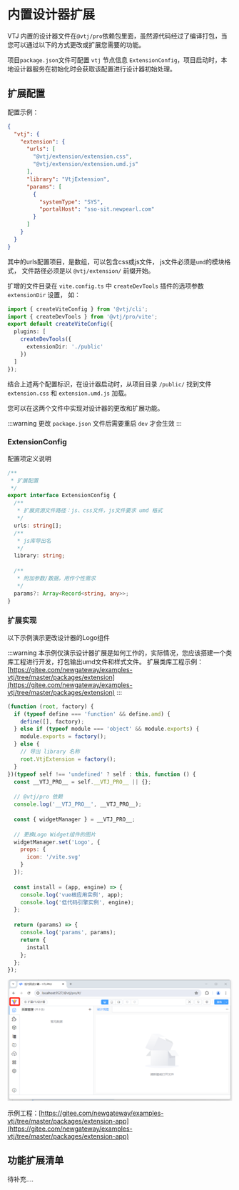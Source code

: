 # 内置设计器扩展

VTJ 内置的设计器文件在`@vtj/pro`依赖包里面，虽然源代码经过了编译打包，当您可以通过以下的方式更改或扩展您需要的功能。

项目`package.json`文件可配置 `vtj` 节点信息 `ExtensionConfig`，项目启动时，本地设计器服务在初始化时会获取该配置进行设计器初始处理。

## 扩展配置

配置示例：

```json
{
  "vtj": {
    "extension": {
      "urls": [
        "@vtj/extension/extension.css",
        "@vtj/extension/extension.umd.js"
      ],
      "library": "VtjExtension",
      "params": [
        {
          "systemType": "SYS",
          "portalHost": "sso-sit.newpearl.com"
        }
      ]
    }
  }
}
```

其中的urls配置项目，是数组，可以包含css或js文件， js文件必须是`umd`的模块格式， 文件路径必须是以 `@vtj/extension/` 前缀开始。

扩增的文件目录在 `vite.config.ts` 中 `createDevTools` 插件的选项参数 `extensionDir` 设置， 如：

```ts
import { createViteConfig } from '@vtj/cli';
import { createDevTools } from '@vtj/pro/vite';
export default createViteConfig({
  plugins: [
    createDevTools({
      extensionDir: './public'
    })
  ]
});
```

结合上述两个配置标识，在设计器启动时，从项目目录 `/public/` 找到文件 `extension.css` 和 `extension.umd.js` 加载。

您可以在这两个文件中实现对设计器的更改和扩展功能。

:::warning
更改 `package.json` 文件后需要重启 `dev` 才会生效
:::

### ExtensionConfig

配置项定义说明

```ts
/**
 * 扩展配置
 */
export interface ExtensionConfig {
  /**
   * 扩展资源文件路径：js、css文件，js文件要求 umd 格式
   */
  urls: string[];
  /**
   * js库导出名
   */
  library: string;

  /**
   * 附加参数/数据，用作个性需求
   */
  params?: Array<Record<string, any>>;
}
```

### 扩展实现

以下示例演示更改设计器的Logo组件

:::warning
本示例仅演示设计器扩展是如何工作的，实际情况，您应该搭建一个类库工程进行开发，打包输出umd文件和样式文件。
扩展类库工程示例：[https://gitee.com/newgateway/examples-vtj/tree/master/packages/extension](https://gitee.com/newgateway/examples-vtj/tree/master/packages/extension)
:::

```js
(function (root, factory) {
  if (typeof define === 'function' && define.amd) {
    define([], factory);
  } else if (typeof module === 'object' && module.exports) {
    module.exports = factory();
  } else {
    // 导出 library 名称
    root.VtjExtension = factory();
  }
})(typeof self !== 'undefined' ? self : this, function () {
  const __VTJ_PRO__ = self.__VTJ_PRO__ || {};

  // @vtj/pro 依赖
  console.log('__VTJ_PRO__', __VTJ_PRO__);

  const { widgetManager } = __VTJ_PRO__;

  // 更换Logo Widget组件的图片
  widgetManager.set('Logo', {
    props: {
      icon: '/vite.svg'
    }
  });

  const install = (app, engine) => {
    console.log('vue根应用实例', app);
    console.log('低代码引擎实例', engine);
  };

  return (params) => {
    console.log('params', params);
    return {
      install
    };
  };
});
```

![](../assets//extension-1.png)

示例工程：[https://gitee.com/newgateway/examples-vtj/tree/master/packages/extension-app](https://gitee.com/newgateway/examples-vtj/tree/master/packages/extension-app)

## 功能扩展清单

待补充....
